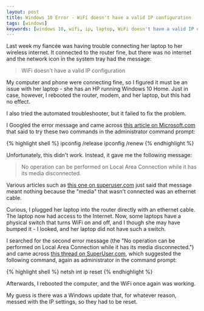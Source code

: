 ```yaml
---
layout: post
title: Windows 10 Error - WiFi doesn't have a valid IP configuration
tags: [windows]
keywords: [windows 10, wifi, ip, laptop, WiFi doesn't have a valid IP configuration, No operation can be performed on Local Area Connection while it has its media disconnected]
---
```


Last week my fianc&eacute;e was having trouble connecting her laptop to her wireless internet. It connected to the router fine, but there was no internet and the network icon in the system tray had the message:

>  WiFi doesn't have a valid IP configuration

My computer and phone were connecting fine, so I figured it must be an issue with her laptop - she has an HP running Windows 10 Home. Just in case, however, I rebooted the router, modem, and her laptop, but this had no effect.

I also tried the automated troubleshooter, but it failed to fix the problem.

I Googled the error message and came across [this article on Microsoft.com](https://answers.microsoft.com/en-us/windows/forum/windows_8-networking/wifi-doesnt-have-a-valid-ip-configuration/4f2c1aca-afd1-49ee-85b2-b4829087fd3b) that said to try these two commands in the administrator command prompt:

{% highlight shell %}
ipconfig /release
ipconfig /renew
{% endhighlight %}

Unfortunately, this didn't work. Instead, it gave me the following message:

> No operation can be performed on Local Area Connection while it has its media disconnected.

Various articles such as [this one on superuser.com](http://superuser.com/questions/757523/resetting-ip-address-gives-media-disconnected-error-message) just said that message meant nothing because the "media" that wasn't connected was an ethernet cable.

Curious, I plugged her laptop into the router directly with an ethernet cable. The laptop now had access to the Internet. Now, some laptops have a physical switch that turns WiFi on and off, and I though she may have bumped it - I looked, and her laptop did not have such a switch.

I searched for the second error message (the "No operation can be performed on Local Area Connection while it has its media disconnected.") and came across [this thread on SuperUser.com](http://superuser.com/questions/1155769/windows-10-local-area-connection-media-disconnected), which suggested the following command, again as administrator in the command prompt:

{% highlight shell %}
netsh int ip reset
{% endhighlight %}

Afterwards, I rebooted the computer, and the WiFi once again was working.

My guess is there was a Windows update that, for whatever reason, messed with the IP settings, so they had to be reset.
